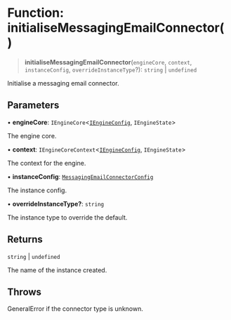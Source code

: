 # Function: initialiseMessagingEmailConnector()

> **initialiseMessagingEmailConnector**(`engineCore`, `context`, `instanceConfig`, `overrideInstanceType`?): `string` \| `undefined`

Initialise a messaging email connector.

## Parameters

• **engineCore**: `IEngineCore`\<[`IEngineConfig`](../interfaces/IEngineConfig.md), `IEngineState`\>

The engine core.

• **context**: `IEngineCoreContext`\<[`IEngineConfig`](../interfaces/IEngineConfig.md), `IEngineState`\>

The context for the engine.

• **instanceConfig**: [`MessagingEmailConnectorConfig`](../type-aliases/MessagingEmailConnectorConfig.md)

The instance config.

• **overrideInstanceType?**: `string`

The instance type to override the default.

## Returns

`string` \| `undefined`

The name of the instance created.

## Throws

GeneralError if the connector type is unknown.
